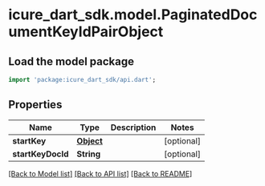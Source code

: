 # icure_dart_sdk.model.PaginatedDocumentKeyIdPairObject

## Load the model package
```dart
import 'package:icure_dart_sdk/api.dart';
```

## Properties
Name | Type | Description | Notes
------------ | ------------- | ------------- | -------------
**startKey** | [**Object**](.md) |  | [optional]
**startKeyDocId** | **String** |  | [optional]

[[Back to Model list]](../README.md#documentation-for-models) [[Back to API list]](../README.md#documentation-for-api-endpoints) [[Back to README]](../README.md)
